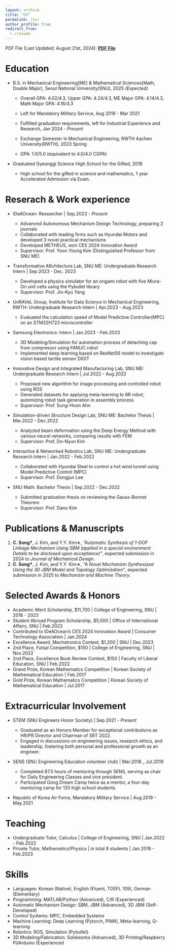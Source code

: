 ```yaml
---
layout: archive
title: "CV"
permalink: /cv/
author_profile: true
redirect_from:
  - /resume
---
```


PDF File (Last Updated: August 21st, 2024): **[PDF File](https://cksdml1014.github.io/chanisong/files/cv_chaneuisong.pdf)**

Education
======
* B.S. in Mechanical Engineering(ME) & Mathematical Sciences(Math, Double Major), Seoul National University(SNU), 2025 *(Expected)*
  * Overall GPA: 4.02/4.3, Upper GPA: 4.24/4.3, ME Major GPA: 4.14/4.3, Math Major GPA: 4.16/4.3 
  * Left for Mandatory Military Service, Aug 2019 - Mar 2021
  * Fulfilled graduation requirements, left for Industrial Experience and Research, Jan 2024 - *Present*
 
  * Exchange Semester in Mechanical Engineering, RWTH Aachen University(RWTH), 2023 Spring
  * GPA: 1.0/5.0 (equivalent to 4.0/4.0 CGPA)
 
* Graduated Gyeonggi Science High School for the Gifted, 2018
  * High school for the gifted in science and mathematics, 1 year Accelerated Admission via Exam.

Reserach & Work experience
======
* IDeAOcean: Researcher | Sep.2023 - *Present*
  * Advanced Autonomous Mechanism Design Technology, preparing 2 journals
  * Collaborated with leading firms such as Hyundai Motors and developed 3 novel practical mechanisms
  * Developed METHEUS, won CES 2024 Innovation Award
  * Supervisor: Prof. Yoon Young Kim (Distinguished Professor from SNU ME)

* Transformative ARchitecture Lab, SNU ME: Undergraduate Research Intern | Sep.2023 - Dec. 2023
  * Developed a physics simulator for an origami robot with five Miura-Ori unit cells using the Pybullet library
  * Supervisor: Prof. Jin-Kyu Yang

* UnRAVeL Group, Institute for Data Science in Mechanical Engineering, RWTH: Undergraduate Research Intern | Apr.2023 - Aug.2023
  * Evaluated the calculation speed of Model Predictive Controller(MPC) on an STM32H723 microcontroller
 
* Samsung Electronics: Intern | Jan.2023 - Feb.2023
  * 3D Modeling/Simulation for automation process of detaching cap from compressor using FANUC robot
  * Implemented deep learning based on ResNet56 model to investigate vision based tactile sensor DIGIT

* Innovative Design and Integrated Manufacturing Lab, SNU ME: Undergraduate Research Intern | Jul.2022 - Aug.2022
  * Proposed new algorithm for image processing and controlled robot using ROS
  * Generated datasets for applying meta-learning to 6R robot, automizing robot task generation in assembly process
  * Supervisor: Prof. Sung-Hoon Ahn

* Simulation-driven Structure Design Lab, SNU ME: Bachelor Thesis | Mar.2022 - Dec.2022
  * Analyzed beam deformation using the Deep Energy Method with various neural networks, comparing results with FEM
  * Supervisor: Prof. Do-Nyun Kim

* Interactive & Networked Robotics Lab, SNU ME: Undergraduate Research Intern | Jan.2022 - Feb.2022
  * Collaborated with Hyundai Steel to control a hot wind tunnel using Model Predictive Control (MPC)
  * Supervisor: Prof. Dongjun Lee

* SNU Math: Bachelor Thesis | Sep.2022 - Dec.2022
  * Submitted graduation thesis on reviewing the Gauss-Bonnet Theorem
  * Supervisor: Prof. Dano Kim

Publications & Manuscripts
======
1. **C. Song†**, J. Kim, and Y.Y. Kim∗, *“Automatic Synthesis of 1-DOF Linkage Mechanism Using SBM (applied in a special environment: Details to be disclosed upon acceptance)”*, expected submission in 2024 to *Journal of Mechanical Design*.
2. **C. Song†**, J. Kim, and Y.Y. Kim∗, *“A Novel Mechanism Synthesized Using the 3D JBM Model and Topology Optimization”*, expected submission in 2025 to *Mechanism and Machine Theory*.

Selected Awards & Honors
======
* Academic Merit Scholarship, $11,700 | College of Engineering, SNU | 2018 - 2023
* Student Abroad Program Scholarship, $5,000 | Office of International Affairs, SNU | Feb.2023
* Contributed to IDeAOcean’s CES 2024 Innovation Award | Consumer Technology Association | Jan.2024
* Excellence Award, Mechatronics Contest, $1,200 | SNU | Dec.2023
* 2nd Place, Futsal Competition, $150 | College of Engineering, SNU | Nov.2022
* 2nd Place, Excellence Book Review Contest, $150 | Faculty of Liberal Education, SNU | Feb.2022
* Grand Prize, Korean Mathematics Competition | Korean Society of Mathematical Education | Feb.2017
* Gold Prize, Korean Mathematics Competition | Korean Society of Mathematical Education | Jul.2017

Extracurricular Involvement
======
* STEM (SNU Engineers Honor Society) | Sep.2021 - *Present*
  * Graduated as an Honors Member for exceptional contributions as HR/PR Director and Chairman of SRT 2022.
  * Engaged in discussions on engineering issues, research ethics, and leadership, fostering both personal and professional growth as an engineer.

* SENS (SNU Engineering Education volunteer club) | Mar.2018 _ Jul.2019
  * Completed 87.5 hours of mentoring through SENS, serving as chair for Daily Engineering Classes and vice president.
  * Participated Gong Dream Camp twice as a mentor, a four-day mentoring camp for 120 high school students.
 
* Republic of Korea Air Force, Mandatory Military Service | Aug.2019 - May.2021

Teaching
======
* Undergraduate Tutor, Calculus | College of Engineering, SNU | Jan.2022 - Feb.2022
* Private Tutor, Mathematics/Physics | in total 8 students | Jan.2018 - Feb.2023
  
Skills
======
* Languages: Korean (Native), English (Fluent, TOEFL 109), German (Elementary)
* Programming: MATLAB/Python (Advanced), C/R (Experienced)
* Automatic Mechanism Design: SBM, JBM (Advanced), 3D JBM (Self-Developed)
* Control Systems: MPC, Embedded Systems
* Machine Learning: Deep Learning (Pytorch, PINN), Meta-learning, Q-learning
* Robotics: ROS, Simulation (Pybullet)
* 3D Modeling/Fabrication: Solidworks (Advanced), 3D Printing/Raspberry Pi/Arduino (Experienced
  

